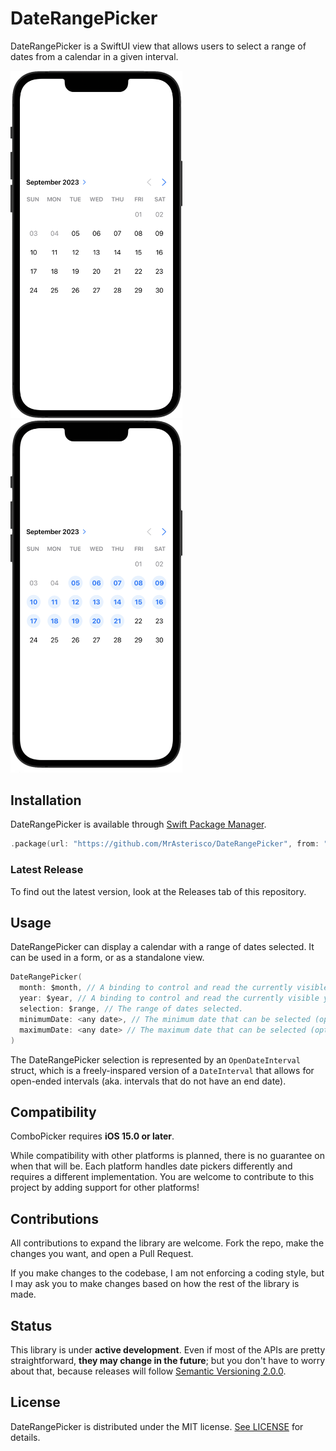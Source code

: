 # DateRangePicker
DateRangePicker is a SwiftUI view that allows users to select a range of dates from a calendar in a given interval.

<img src="images/hero.png" width="275" /><img src="images/hero2.png" width="275" />

## Installation
DateRangePicker is available through [Swift Package Manager](https://swift.org/package-manager).

```swift
.package(url: "https://github.com/MrAsterisco/DateRangePicker", from: "<see GitHub releases>")
```

### Latest Release
To find out the latest version, look at the Releases tab of this repository.

## Usage
DateRangePicker can display a calendar with a range of dates selected. It can be used in a form, or as a standalone view.

```swift
DateRangePicker(
  month: $month, // A binding to control and read the currently visible month.
  year: $year, // A binding to control and read the currently visible year.
  selection: $range, // The range of dates selected.
  minimumDate: <any date>, // The minimum date that can be selected (optional).
  maximumDate: <any date> // The maximum date that can be selected (optional).
)
```
The DateRangePicker selection is represented by an `OpenDateInterval` struct, which is a freely-inspared version of a `DateInterval` that allows for open-ended intervals (aka. intervals that do not have an end date).

## Compatibility
ComboPicker requires **iOS 15.0 or later**.

While compatibility with other platforms is planned, there is no guarantee on when that will be. Each platform handles date pickers differently and requires a different implementation. You are welcome to contribute to this project by adding support for other platforms!

## Contributions
All contributions to expand the library are welcome. Fork the repo, make the changes you want, and open a Pull Request.

If you make changes to the codebase, I am not enforcing a coding style, but I may ask you to make changes based on how the rest of the library is made.

## Status
This library is under **active development**. Even if most of the APIs are pretty straightforward, **they may change in the future**; but you don't have to worry about that, because releases will follow [Semantic Versioning 2.0.0](https://semver.org/).

## License
DateRangePicker is distributed under the MIT license. [See LICENSE](https://github.com/MrAsterisco/DateRangePicker/blob/main/LICENSE) for details.